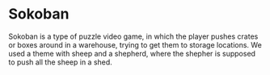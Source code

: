 # Sokoban

Sokoban is a type of puzzle video game, in which the player pushes crates or boxes around in a warehouse, trying to get them to storage locations. We used a theme with sheep and a shepherd, where the shepher is supposed to push all the sheep in a shed.
